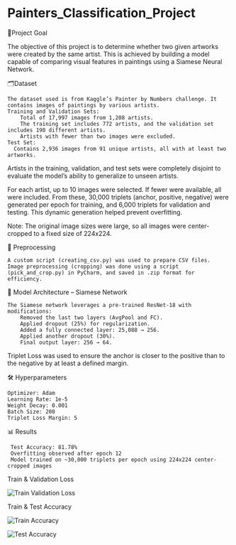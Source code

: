 # Painters_Classification_Project
📌Project Goal

The objective of this project is to determine whether two given artworks were created by the same artist. This is achieved by building a model capable of comparing visual features in paintings using a Siamese Neural Network.

🗂️Dataset

    The dataset used is from Kaggle’s Painter by Numbers challenge. It contains images of paintings by various artists.
    Training and Validation Sets:
        Total of 17,997 images from 1,208 artists.
        The training set includes 772 artists, and the validation set includes 190 different artists.
        Artists with fewer than two images were excluded.
    Test Set:
      Contains 2,936 images from 91 unique artists, all with at least two artworks.
      

Artists in the training, validation, and test sets were completely disjoint to evaluate the model’s ability to generalize to unseen artists.


For each artist, up to 10 images were selected. If fewer were available, all were included. From these, 30,000 triplets (anchor, positive, negative) were generated per epoch for training, and 6,000 triplets for validation and testing.
This dynamic generation helped prevent overfitting.


Note: The original image sizes were large, so all images were center-cropped to a fixed size of 224x224.

🧪 Preprocessing

    A custom script (creating_csv.py) was used to prepare CSV files.
    Image preprocessing (cropping) was done using a script (pick_and_crop.py) in PyCharm, and saved in .zip format for efficiency.

🧠 Model Architecture – Siamese Network

    The Siamese network leverages a pre-trained ResNet-18 with modifications:
        Removed the last two layers (AvgPool and FC).
        Applied dropout (25%) for regularization.
        Added a fully connected layer: 25,088 → 256.
        Applied another dropout (30%).
        Final output layer: 256 → 64.
Triplet Loss was used to ensure the anchor is closer to the positive than to the negative by at least a defined margin.


🛠️ Hyperparameters

    Optimizer: Adam
    Learning Rate: 1e-5
    Weight Decay: 0.001
    Batch Size: 200
    Triplet Loss Margin: 5

📊 Results

     Test Accuracy: 81.78%
     Overfitting observed after epoch 12
     Model trained on ~30,000 triplets per epoch using 224x224 center-cropped images

Train & Validation Loss


![Train   Validation Loss](https://github.com/user-attachments/assets/ae511c5f-39c5-429f-992d-85ff5b28018d)

Train & Test Accuracy

![Train Accuracy](https://github.com/user-attachments/assets/6d70f3dc-5328-40b0-9924-ec741aa8b274)



![Test Accuracy](https://github.com/user-attachments/assets/e364a7c5-330c-4a7d-a4b3-0811f596faed)


